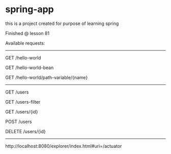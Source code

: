 # spring-app

this is a project created for purpose of learning spring

Finished @ lesson 81

Available requests:

--------

GET /hello-world

GET /hello-world-bean

GET /hello-world/path-variable/{name}

--------

GET /users

GET /users-filter

GET /users/{id}

POST /users

DELETE /users/{id}

--------

http://localhost:8080/explorer/index.html#uri=/actuator

